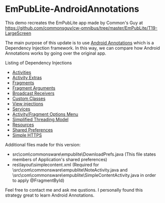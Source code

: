 EmPubLite-AndroidAnnotations
============================

This demo recreates the EmPubLite app made by Common's Guy at <a href="https://github.com/commonsguy/cw-omnibus/tree/master/EmPubLite/T19-LargeScreen" target="_blank">https://github.com/commonsguy/cw-omnibus/tree/master/EmPubLite/T19-LargeScreen</a>

The main purpose of this update is to use <a href="http://androidannotations.org/" target="_blank">Android Annotations</a> which is a Dependency Injection framework.
In this way, we can compare how Android Annotations works by going over the original app.

Listing of Dependency Injections

<ul>
<li><a href="https://github.com/excilys/androidannotations/wiki/Enhance%20Activities" target="_blank">Activities</a></li>
<li><a href="https://github.com/excilys/androidannotations/wiki/Extras" target="_blank">Activity Extras</a></li>
<li><a href="https://github.com/excilys/androidannotations/wiki/Enhance-Fragments" target="_blank">Fragments</a></li>
<li><a href="https://github.com/excilys/androidannotations/wiki/FragmentArg" target="_blank">Fragment Arguments</a>
<li><a href="https://github.com/excilys/androidannotations/wiki/Enhance%20BroadcastReceivers" target="_blank">Broadcast Receivers</a></li>
<li><a href="https://github.com/excilys/androidannotations/wiki/Enhance%20custom%20classes" target="_blank">Custom Classes</a></li>
<li><a href="https://github.com/excilys/androidannotations/wiki/Injecting-Views" target="_blank">View injections</a></li>
<li><a href="https://github.com/excilys/androidannotations/wiki/Enhance%20Services" target="_blank">Services</a></li>
<li><a href="https://github.com/excilys/androidannotations/wiki/Handling%20Options%20Menu" target="_blank">Activity/Fragment Options Menu</a></li>
<li><a href="https://github.com/excilys/androidannotations/wiki/WorkingWithThreads" target="_blank">Simplified Threading Model</a></li>
<li><a href="https://github.com/excilys/androidannotations/wiki/Resources" target="_blank">Resources</a></li>
<li><a href="https://github.com/excilys/androidannotations/wiki/SharedPreferencesHelpers" target="_blank">Shared Preferences</a></li>
<li><a href="https://github.com/excilys/androidannotations/wiki/Simple-HTTPS" target="_blank">Simple HTTPS</a></li>
</ul>


Additional files made for this version:<br/>
<ul>
<li>src\com\commonsware\empublite\DownloadPrefs.java (This file states members of Application's shared preferences)</li>
<li>res\layout\simplecontent.xml (Required for \src\com\commonsware\empublite\NoteActivity.java and \src\com\commonsware\empublite\SimpleContentActivity.java in order to apply @FragmentById)</li>
</ul>

Feel free to contact me and ask me qustions. I personally found this strategy great to learn Android Annotations.
